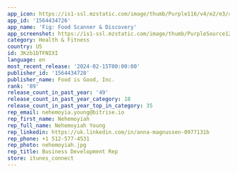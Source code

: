 ```yaml
---
app_icon: https://is1-ssl.mzstatic.com/image/thumb/Purple116/v4/e2/e3/c0/e2e3c0f6-a417-cd35-0daa-4d2b2dc9ba57/AppIcon-1x_U007emarketing-0-7-0-85-220.png/1024x1024bb.png
app_id: '1564434726'
app_name: 'Fig: Food Scanner & Discovery'
app_screenshot: https://is1-ssl.mzstatic.com/image/thumb/PurpleSource126/v4/16/51/15/16511598-72d1-9cdd-7688-8bfbed1e61fe/4a7a08d1-e1f1-4510-a0fb-0749db82a401_Fig_AppStore_5.5in_1.png/1242x2688bb.png
category: Health & Fitness
country: US
id: 3Kzb1bTFNIXI
language: en
most_recent_release: '2024-02-15T00:00:00'
publisher_id: '1564434728'
publisher_name: Food is Good, Inc.
rank: '89'
release_count_in_past_year: '49'
release_count_in_past_year_category: 18
release_count_in_past_year_top_in_category: 35
rep_email: nehemoyia.young@bitrise.io
rep_first_name: Nehemoyiah
rep_full_name: Nehemoyiah Young
rep_linkedin: https://uk.linkedin.com/in/anna-magnussen-0977131b
rep_phone: +1 512-577-4531
rep_photo: nehemoyiah.jpg
rep_title: Business Development Rep
store: itunes_connect
---
```

